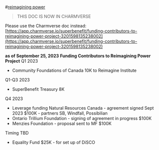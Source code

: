 #[reimagining power](notes/archive/clarity/Tags/reimagining%20power.md) 
>THIS DOC IS NOW IN CHARMVERSE

Please use the Charmverse doc instead:
[https://app.charmverse.io/superbenefit/funding-contributors-to-reimagining-power-project-3201598135238002](https://app.charmverse.io/superbenefit/funding-contributors-to-reimagining-power-project-3201598135238002) 

**as of September 25, 2023**
**Funding Contributors to Reimagining Power Project**
Q1 2023
- Community Foundations of Canada 10K to Reimagine Institute 

Q1-Q3 2023
- SuperBenefit Treasury 8K

Q4 2023
- Leverage funding Natural Resources Canada - agreement signed Sept 2023 $100K - partners SB, Windfall, Possibilian
- Ontario Trillium Foundation - signing of agreement in progress $100K
- Menzies Foundation - proposal sent to MF $100K

Timing TBD
- Equality Fund $25K - for set up of DiSCO 



